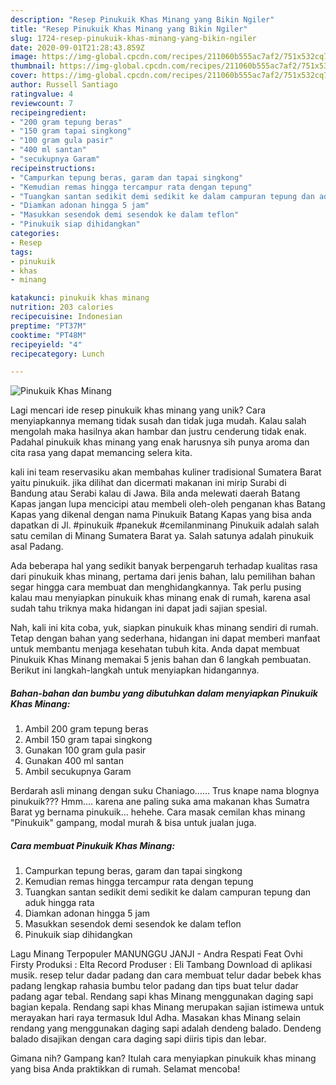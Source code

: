 ```yaml
---
description: "Resep Pinukuik Khas Minang yang Bikin Ngiler"
title: "Resep Pinukuik Khas Minang yang Bikin Ngiler"
slug: 1724-resep-pinukuik-khas-minang-yang-bikin-ngiler
date: 2020-09-01T21:28:43.859Z
image: https://img-global.cpcdn.com/recipes/211060b555ac7af2/751x532cq70/pinukuik-khas-minang-foto-resep-utama.jpg
thumbnail: https://img-global.cpcdn.com/recipes/211060b555ac7af2/751x532cq70/pinukuik-khas-minang-foto-resep-utama.jpg
cover: https://img-global.cpcdn.com/recipes/211060b555ac7af2/751x532cq70/pinukuik-khas-minang-foto-resep-utama.jpg
author: Russell Santiago
ratingvalue: 4
reviewcount: 7
recipeingredient:
- "200 gram tepung beras"
- "150 gram tapai singkong"
- "100 gram gula pasir"
- "400 ml santan"
- "secukupnya Garam"
recipeinstructions:
- "Campurkan tepung beras, garam dan tapai singkong"
- "Kemudian remas hingga tercampur rata dengan tepung"
- "Tuangkan santan sedikit demi sedikit ke dalam campuran tepung dan aduk hingga rata"
- "Diamkan adonan hingga 5 jam"
- "Masukkan sesendok demi sesendok ke dalam teflon"
- "Pinukuik siap dihidangkan"
categories:
- Resep
tags:
- pinukuik
- khas
- minang

katakunci: pinukuik khas minang 
nutrition: 203 calories
recipecuisine: Indonesian
preptime: "PT37M"
cooktime: "PT48M"
recipeyield: "4"
recipecategory: Lunch

---
```



![Pinukuik Khas Minang](https://img-global.cpcdn.com/recipes/211060b555ac7af2/751x532cq70/pinukuik-khas-minang-foto-resep-utama.jpg)

Lagi mencari ide resep pinukuik khas minang yang unik? Cara menyiapkannya memang tidak susah dan tidak juga mudah. Kalau salah mengolah maka hasilnya akan hambar dan justru cenderung tidak enak. Padahal pinukuik khas minang yang enak harusnya sih punya aroma dan cita rasa yang dapat memancing selera kita.

kali ini team reservasiku akan membahas kuliner tradisional Sumatera Barat yaitu pinukuik. jika dilihat dan dicermati makanan ini mirip Surabi di Bandung atau Serabi kalau di Jawa. Bila anda melewati daerah Batang Kapas jangan lupa mencicipi atau membeli oleh-oleh penganan khas Batang Kapas yang dikenal dengan nama Pinukuik Batang Kapas yang bisa anda dapatkan di Jl. #pinukuik #panekuk #cemilanminang Pinukuik adalah salah satu cemilan di Minang Sumatera Barat ya. Salah satunya adalah pinukuik asal Padang.

Ada beberapa hal yang sedikit banyak berpengaruh terhadap kualitas rasa dari pinukuik khas minang, pertama dari jenis bahan, lalu pemilihan bahan segar hingga cara membuat dan menghidangkannya. Tak perlu pusing kalau mau menyiapkan pinukuik khas minang enak di rumah, karena asal sudah tahu triknya maka hidangan ini dapat jadi sajian spesial.


Nah, kali ini kita coba, yuk, siapkan pinukuik khas minang sendiri di rumah. Tetap dengan bahan yang sederhana, hidangan ini dapat memberi manfaat untuk membantu menjaga kesehatan tubuh kita. Anda dapat membuat Pinukuik Khas Minang memakai 5 jenis bahan dan 6 langkah pembuatan. Berikut ini langkah-langkah untuk menyiapkan hidangannya.

<!--inarticleads1-->

##### Bahan-bahan dan bumbu yang dibutuhkan dalam menyiapkan Pinukuik Khas Minang:

1. Ambil 200 gram tepung beras
1. Ambil 150 gram tapai singkong
1. Gunakan 100 gram gula pasir
1. Gunakan 400 ml santan
1. Ambil secukupnya Garam


Berdarah asli minang dengan suku Chaniago…… Trus knape nama blognya pinukuik??? Hmm…. karena ane paling suka ama makanan khas Sumatra Barat yg bernama pinukuik… hehehe. Cara masak cemilan khas minang &#34;Pinukuik&#34; gampang, modal murah &amp; bisa untuk jualan juga. 

<!--inarticleads2-->

##### Cara membuat Pinukuik Khas Minang:

1. Campurkan tepung beras, garam dan tapai singkong
1. Kemudian remas hingga tercampur rata dengan tepung
1. Tuangkan santan sedikit demi sedikit ke dalam campuran tepung dan aduk hingga rata
1. Diamkan adonan hingga 5 jam
1. Masukkan sesendok demi sesendok ke dalam teflon
1. Pinukuik siap dihidangkan


Lagu Minang Terpopuler MANUNGGU JANJI - Andra Respati Feat Ovhi Firsty Produksi : Elta Record Produser : Eli Tambang Download di aplikasi musik. resep telur dadar padang dan cara membuat telur dadar bebek khas padang lengkap rahasia bumbu telor padang dan tips buat telur dadar padang agar tebal. Rendang sapi khas Minang menggunakan daging sapi bagian kepala. Rendang sapi khas Minang merupakan sajian istimewa untuk merayakan hari raya termasuk Idul Adha. Masakan khas Minang selain rendang yang menggunakan daging sapi adalah dendeng balado. Dendeng balado disajikan dengan cara daging sapi diiris tipis dan lebar. 

Gimana nih? Gampang kan? Itulah cara menyiapkan pinukuik khas minang yang bisa Anda praktikkan di rumah. Selamat mencoba!
